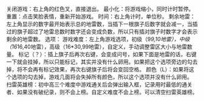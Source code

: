 ﻿关闭游戏：右上角的红色叉，直接退出。
最小化：将游戏缩小，同时计时暂停。
重置：点击笑脸表情，重新开始游戏。
时间：右上角计时，单位秒。
剩余地雷：左上角显示的数字最开始表示总的地雷数，当插下一根旗子后数字就会减一，当插过的旗子超过了地雷总数时数字还会变成负数，所以只有插对旗子时数字才会表示剩余的地雷数。
选项：
游戏难度：左上角游戏选项，初级（9*9,10地雷），中级（16*16,40地雷），高级（16*30,99地雷），自定义，手动调整雷区大小与地雷数量。
标记（？）：插上旗子后再次右键，会变成问号，如果下面是地雷的话，右键一下就会挂掉，所以只能标记，其实并没有什么卵用。如果把这个选项旁边的勾去掉，将不会再有标记效果，再次右键旗子后将会变回空格。
颜色（L）：如果将这个选项的勾去掉，游戏几面将会失掉所有颜色，所以这个选项并没有什么卵用。
扫雷英雄榜：初中高三个难度中游戏通关后会弹出输入框，记录用时最低的通关者、如果没有破纪录，则不会上榜。自定义难度不会上榜。可以清空扫雷英雄榜。